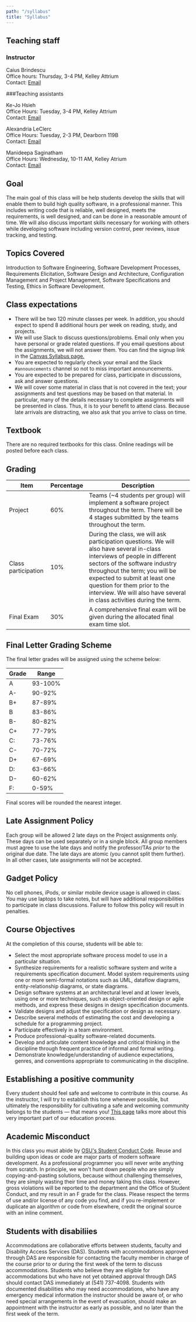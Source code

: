 ```yaml
---
path: "/syllabus"
title: "Syllabus"
---
```


## Teaching staff

### Instructor 

Caius Brindescu<br />
Office hours: Thursday, 3-4 PM, Kelley Attrium<br />
Contact: [Email](mailto:brindesc@oregonstate.edu)

###Teaching assistants

Ke-Jo Hsieh<br />
Office Hours: Tuesday, 3-4 PM, Kelley Attrium<br />
Contact: [Email](mailto:hsiehke@oregonstate.edu)

Alexandria LeClerc<br />
Office Hours: Tuesday, 2-3 PM, Dearborn 119B<br />
Contact: [Email](mailto:leclerca@oregonstate.edu)

Manideepa Saginatham<br />
Office Hours: Wednesday, 10-11 AM, Kelley Atrium<br />
Contact: [Email](mailto:saginatm@oregonstate.edu)

## Goal

The main goal of this class will be help students develop the skills that will enable them to build high quality software, in a professional manner.  This includes writing code that is reliable, well designed, meets the requirements, is well designed, and can be done in a reasonable amount of time.  We will also discuss important skills necessary for working with others while developing software including version control, peer reviews, issue tracking, and testing.

## Topics Covered
Introduction to Software Engineering, Software Development Processes, Requirements Elicitation, Software Design and Architecture, Configuration Management and Project Management, Software Specifications and Testing, Ethics in Software Development.


## Class expectations

- There will be two 120 minute classes per week. In addition, you should expect to spend 8 additional hours per week on reading, study, and projects.
- We will use Slack to discuss questions/problems. Email only when you have personal or grade related questions. If you email questions about the assignments, we will not answer them. You can find the signup link in the [Canvas Syllabus page.](https://oregonstate.instructure.com/courses/1692915/assignments/syllabus)
- You are expected to regularly check your email and the Slack `#announcements` channel so not to miss important announcements.
- You are expected to be prepared for class, participate in discussions, ask and answer questions.
- We will cover some material in class that is not covered in the text; your assignments and test questions may be based on that material. In particular, many of the details necessary to complete assignments will be presented in class. Thus, it is to your benefit to attend class. Because late arrivals are distracting, we also ask that you arrive to class on time.

## Textbook

There are no required textbooks for this class. Online readings will be posted before each class.

## Grading

| Item | Percentage | Description |
|---|---|---|
| Project | 60% | Teams (~4 students per group) will implement a software project throughout the term. There will be 4 stages submitted by the teams throughout the term. |
| Class participation | 10% | During the class, we will ask participation questions. We will also have several in-class interviews of people in different sectors of the software industry throughout the term; you will be expected to submit at least one question for them prior to the interview. We will also have several in class activities during the term. |
| Final Exam | 30% | A comprehensive final exam will be given during the allocated final exam time slot. |

## Final Letter Grading Scheme
The final letter grades will be assigned using the scheme below:

|  Grade | Range   | 
|--------|---------|
| A      | 93-100% |
| A-     | 90-92%  |
| B+     | 87-89%  | 
| B      | 83-86%  | 
| B-     | 80-82%  |
| C+     | 77-79%  |
| C:     | 73-76%  |
| C-     | 70-72%  |
| D+     | 67-69%  |
| D:     | 63-66%  | 
| D-     | 60-62%  |
| F:     | 0-59%   |

Final scores will be rounded the nearest integer.

## Late Assignment Policy

Each group will be allowed 2 late days on the Project assignments only. 
These days can be used separately or in a single block. 
All group members must agree to use the late days and notify the professor/TAs *prior* to the original due date. 
The late days are atomic (you cannot split them further).
In all other cases, late assignments will not be accepted.

## Gadget Policy

No cell phones, iPods, or similar mobile device usage is allowed in class. You may use laptops to take notes, but will have additional responsibilities to participate in class discussions. Failure to follow this policy will result in penalties.

## Course Objectives
At the completion of this course, students will be able to:
- Select the most appropriate software process model to use in a particular situation.
- Synthesize requirements for a realistic software system and write a requirements specification document.
Model system requirements using one or more semi-formal notations such as UML, dataflow diagrams, entity-relationship diagrams, or state diagrams.
- Design software systems at an architectural level and at lower levels, using one or more techniques, such as object-oriented design or agile methods, and express these designs in design specification documents.
- Validate designs and adjust the specification or design as necessary.
- Describe several methods of estimating the cost and developing a schedule for a programming project.
- Participate effectively in a team environment.
- Produce professional-quality software-related documents.
- Develop and articulate content knowledge and critical thinking in the discipline through frequent practice of informal and formal writing.
- Demonstrate knowledge/understanding of audience expectations, genres, and conventions appropriate to communicating in the discipline.

## Establishing a positive community

Every student should feel safe and welcome to contribute in this course. As the instructor, I will try to establish this tone whenever possible, but ultimately the responsibility for cultivating a safe and welcoming community belongs to the students — that means you! [This page](/positive-community) talks more about this very important part of our education process.

## Academic Misconduct

In this class you must abide by [OSU's Student Conduct Code](href="https://studentlife.oregonstate.edu/sites/studentlife.oregonstate.edu/files/final_code_of_student_conduct_updated_1_25_18.pdf">).
Reuse and building upon ideas or code are major parts of modern software development. As a professional programmer you will never write anything from scratch. In principle, we won't hunt down people who are simply copying-and-pasting solutions, because without challenging themselves, they are simply wasting their time and money taking this class. However, gross violations will be reported to the department and the Office of Student Conduct, and my result in an F grade for the class. Please respect the terms of use and/or license of any code you find, and if you re-implement or duplicate an algorithm or code from elsewhere, credit the original source with an inline comment.

## Students with disabiliies
Accommodations are collaborative efforts between students, faculty and Disability Access Services (DAS). Students with accommodations approved through DAS are responsible for contacting the faculty member in charge of the course prior to or during the first week of the term to discuss accommodations. Students who believe they are eligible for accommodations but who have not yet obtained approval through DAS should contact DAS immediately at (541) 737-4098. Students with documented disabilities who may need accommodations, who have any emergency medical information the instructor should be aware of, or who need special arrangements in the event of evacuation, should make an appointment with the instructor as early as possible, and no later than the first week of the term.
